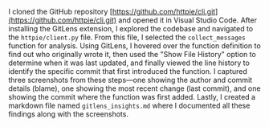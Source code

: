 I cloned the GitHub repository [https://github.com/httpie/cli.git](https://github.com/httpie/cli.git) and opened it in Visual Studio Code. After installing the GitLens extension, I explored the codebase and navigated to the `httpie/client.py` file. From this file, I selected the `collect_messages` function for analysis. Using GitLens, I hovered over the function definition to find out who originally wrote it, then used the "Show File History" option to determine when it was last updated, and finally viewed the line history to identify the specific commit that first introduced the function. I captured three screenshots from these steps—one showing the author and commit details (blame), one showing the most recent change (last commit), and one showing the commit where the function was first added. Lastly, I created a markdown file named `gitlens_insights.md` where I documented all these findings along with the screenshots.
